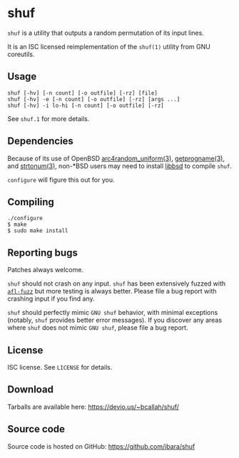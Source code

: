 shuf
====
`shuf` is a utility that outputs a random permutation of its input lines.

It is an ISC licensed reimplementation of the `shuf(1)` utility from GNU
coreutils.

Usage
-----
```
shuf [-hv] [-n count] [-o outfile] [-rz] [file]
shuf [-hv] -e [-n count] [-o outfile] [-rz] [args ...]
shuf [-hv] -i lo-hi [-n count] [-o outfile] [-rz]
```
See `shuf.1` for more details.

Dependencies
------------
Because of its use of OpenBSD
[arc4random_uniform(3)](https://man.openbsd.org/arc4random_uniform.3),
[getprogname(3)](https://man.openbsd.org/getprogname.3), and
[strtonum(3)](https://man.openbsd.org/strtonum.3),
non-\*BSD users may need to install
[libbsd](https://libbsd.freedesktop.org/) to compile `shuf`.

`configure` will figure this out for you.

Compiling
---------
```
./configure
$ make
$ sudo make install
```

Reporting bugs
--------------
Patches always welcome.

`shuf` should not crash on any input. `shuf` has been extensively fuzzed with
[`afl-fuzz`](http://lcamtuf.coredump.cx/afl/) but more testing is always
better. Please file a bug report with crashing input if you find any.

`shuf` should perfectly mimic `GNU shuf` behavior, with minimal exceptions
(notably, `shuf` provides better error messages). If you discover any areas
where `shuf` does not mimic `GNU shuf`, please file a bug report.

License
-------
ISC license. See `LICENSE` for details.

Download
--------
Tarballs are available here: https://devio.us/~bcallah/shuf/

Source code
-----------
Source code is hosted on GitHub: https://github.com/ibara/shuf

